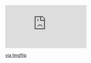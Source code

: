 <div style="width:260px;max-width:100%;"><div style="height:0;padding-bottom:53.46%;position:relative;"><iframe width="260" height="139" style="position:absolute;top:0;left:0;width:100%;height:100%;" frameBorder="0" src="https://imgflip.com/embed/5qzkb0"></iframe></div><p><a href="https://imgflip.com/gif/5qzkb0">via Imgflip</a></p></div>

